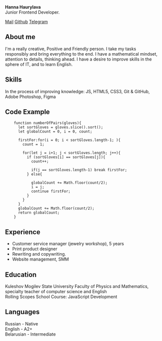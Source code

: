 **Hanna Haurylava**
<br>
Junior Frontend Developer.

[Mail](anya94qwe@gmail.com)
[Github](https://github.com/hannarim-23)
[Telegram](https://tlgg.ru/hannarim23)

## About me

I'm a really creative, Positive and Friendly person. I take my tasks responsibly and bring everything to the end. I have a mathematical mindset, attention to details, thinking ahead.
I have a desire to improve skills in the sphere of IT, and to learn English.

## Skills

In the process of improving knowledge:
JS, HTML5, CSS3, Git & GitHub, Adobe Photoshop, Figma

## Code Example

```
    function numberOfPairs(gloves){
      let sortGloves = gloves.slice().sort();
      let globalCount = 0, i = 0, count;

      firstFor:for(i = 0; i < sortGloves.length-1; ){
        count = 1;
      
        for(let j = i+1; j < sortGloves.length; j++){
          if (sortGloves[i] == sortGloves[j]){
            count++;

            if(j == sortGloves.length-1) break firstFor;
          } else{

            globalCount += Math.floor(count/2);
            i = j;
            continue firstFor;
          }
        }
      }
      globalCount += Math.floor(count/2);
      return globalCount;
    }
```

## Experience

- Customer service manager (jewelry workshop), 5 years
- Print product designer
- Rewriting and copywriting.
- Website management, SMM

## Education

Kuleshov Mogilev State University
Faculty of Physics and Mathematics, specialty teacher of computer science and English 
<br>
Rolling Scopes School Course: JavaScript Development

## Languages

Russian - Native <br>
English - A2+<br>
Belarusian - Intermediate
